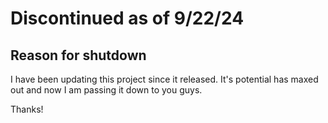 # Discontinued as of 9/22/24

## Reason for shutdown

I have been updating this project since it released. 
It's potential has maxed out and now I am passing it down to you guys.

Thanks!
